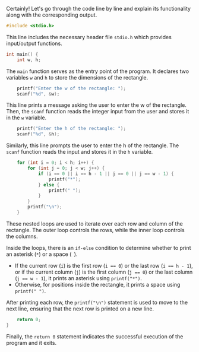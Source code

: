Certainly! Let's go through the code line by line and explain its functionality along with the corresponding output.

```c
#include <stdio.h>
```
This line includes the necessary header file `stdio.h` which provides input/output functions.

```c
int main() {
    int w, h;
```
The `main` function serves as the entry point of the program. It declares two variables `w` and `h` to store the dimensions of the rectangle.

```c
    printf("Enter the w of the rectangle: ");
    scanf("%d", &w);
```
This line prints a message asking the user to enter the w of the rectangle. Then, the `scanf` function reads the integer input from the user and stores it in the `w` variable.

```c
    printf("Enter the h of the rectangle: ");
    scanf("%d", &h);
```
Similarly, this line prompts the user to enter the h of the rectangle. The `scanf` function reads the input and stores it in the `h` variable.

```c
    for (int i = 0; i < h; i++) {
        for (int j = 0; j < w; j++) {
            if (i == 0 || i == h - 1 || j == 0 || j == w - 1) {
                printf("*");
            } else {
                printf(" ");
            }
        }
        printf("\n");
    }
```
These nested loops are used to iterate over each row and column of the rectangle. The outer loop controls the rows, while the inner loop controls the columns.

Inside the loops, there is an `if-else` condition to determine whether to print an asterisk (`*`) or a space (` `). 

- If the current row (`i`) is the first row (`i == 0`) or the last row (`i == h - 1`), or if the current column (`j`) is the first column (`j == 0`) or the last column (`j == w - 1`), it prints an asterisk using `printf("*")`.
- Otherwise, for positions inside the rectangle, it prints a space using `printf(" ")`.

After printing each row, the `printf("\n")` statement is used to move to the next line, ensuring that the next row is printed on a new line.

```c
    return 0;
}
```
Finally, the `return 0` statement indicates the successful execution of the program and it exits.


